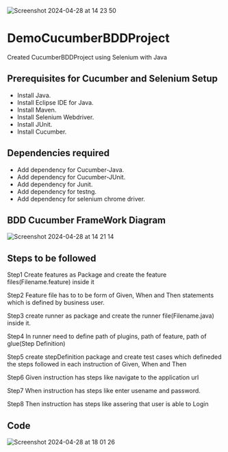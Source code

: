
![Screenshot 2024-04-28 at 14 23 50](https://github.com/AlkaChaudhary/DemoCucumberBDDProject/assets/87438786/26b9dbe7-ddc4-4921-b467-22c49ccf6a8a)


# DemoCucumberBDDProject
Created CucumberBDDProject using Selenium with Java
## Prerequisites for Cucumber and Selenium Setup
- Install Java.
- Install Eclipse IDE for Java.
- Install Maven.
- Install Selenium Webdriver.
- Install JUnit.
- Install Cucumber.

## Dependencies required
- Add dependency for Cucumber-Java.
- Add dependency for Cucumber-JUnit.
- Add dependency for Junit.
- Add dependency for testng.
- Add dependency for selenium chrome driver.

## BDD Cucumber FrameWork Diagram

![Screenshot 2024-04-28 at 14 21 14](https://github.com/AlkaChaudhary/DemoCucumberBDDProject/assets/87438786/af2f7936-9d91-4eed-9463-11d86dd4d980)

## Steps to be followed
Step1 Create features as Package and create the feature files(Filename.feature) inside it

Step2 Feature file has to to be form of Given, When and Then statements which is defined by business user.

Step3 create runner as package and create the runner file(Filename.java) inside it.

Step4 In runner need to define path of plugins, path of feature, path of glue(Step Definition)

Step5 create stepDefinition package and create test cases which defineded the steps followed in each instruction of Given, When and Then

Step6 Given instruction has steps like navigate to the application url

Step7 When instruction has steps like enter usename and password.

Step8 Then instruction has steps like assering that user is able to Login

## Code


![Screenshot 2024-04-28 at 18 01 26](https://github.com/AlkaChaudhary/DemoCucumberBDDProject/assets/87438786/76c64e76-c5cb-4c3e-925f-03ee5937ff09)

